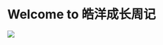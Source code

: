 # Welcome to 皓洋成长周记


![](https://cdn.staticaly.com/gh/5iehomecc/wpblog@master/img/%E6%B8%B8%E6%88%8F%E5%8A%A8%E6%BC%AB.webp)